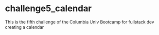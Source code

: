 # challenge5_calendar
This is the fifth challenge of the Columbia Univ Bootcamp for fullstack dev creating a calendar
